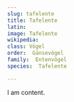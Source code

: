 ```yaml
---
slug: tafelente
title: Tafelente
latin:
image: Tafelente
wikipedia: 
class: Vögel
order:  Gänsevögel
family:  Entenvögel 
species:  Tafelente

---
```


I am content.

